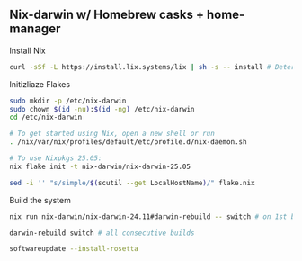 ## Nix-darwin w/ Homebrew casks + home-manager

Install Nix
```bash
curl -sSf -L https://install.lix.systems/lix | sh -s -- install # Determinite NO
```

Initizliaze Flakes
```bash
sudo mkdir -p /etc/nix-darwin
sudo chown $(id -nu):$(id -ng) /etc/nix-darwin
cd /etc/nix-darwin

# To get started using Nix, open a new shell or run
. /nix/var/nix/profiles/default/etc/profile.d/nix-daemon.sh

# To use Nixpkgs 25.05:
nix flake init -t nix-darwin/nix-darwin-25.05

sed -i '' "s/simple/$(scutil --get LocalHostName)/" flake.nix
```

Build the system
```bash
nix run nix-darwin/nix-darwin-24.11#darwin-rebuild -- switch # on 1st build

darwin-rebuild switch # all consecutive builds

softwareupdate --install-rosetta
```
